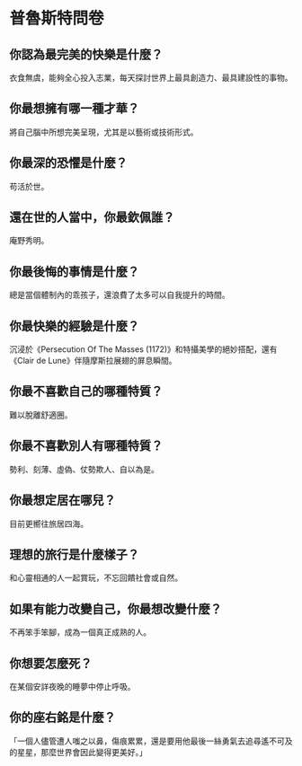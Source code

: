 # 普魯斯特問卷

<p><Badge type="info" text="🌳 Evergreen" /></P>

## 你認為最完美的快樂是什麼？

衣食無虞，能夠全心投入志業，每天探討世界上最具創造力、最具建設性的事物。

## 你最想擁有哪一種才華？

將自己腦中所想完美呈現，尤其是以藝術或技術形式。

## 你最深的恐懼是什麼？

苟活於世。

## 還在世的人當中，你最欽佩誰？

庵野秀明。

## 你最後悔的事情是什麼？

總是當個體制內的乖孩子，還浪費了太多可以自我提升的時間。

## 你最快樂的經驗是什麼？

沉浸於《Persecution Of The Masses (1172)》和特攝美學的絕妙搭配，還有《Clair de Lune》伴隨摩斯拉展翅的屏息瞬間。

## 你最不喜歡自己的哪種特質？

難以脫離舒適圈。

## 你最不喜歡別人有哪種特質？

勢利、刻薄、虛偽、仗勢欺人、自以為是。

## 你最想定居在哪兒？

目前更嚮往旅居四海。

## 理想的旅行是什麼樣子？

和心靈相通的人一起賞玩，不忘回饋社會或自然。

## 如果有能力改變自己，你最想改變什麼？

不再笨手笨腳，成為一個真正成熟的人。

## 你想要怎麼死？

在某個安詳夜晚的睡夢中停止呼吸。

## 你的座右銘是什麼？

「一個人儘管遭人嗤之以鼻，傷痕累累，還是要用他最後一絲勇氣去追尋遙不可及的星星，那麼世界會因此變得更美好。」